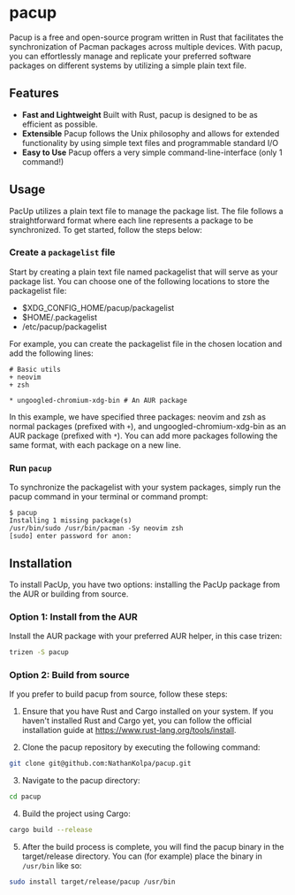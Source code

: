 # pacup

Pacup is a free and open-source program written in Rust that facilitates the synchronization of Pacman packages across
multiple devices. With pacup, you can effortlessly manage and replicate your preferred software packages on different
systems by utilizing a simple plain text file.

## Features

* **Fast and Lightweight** Built with Rust, pacup is designed to be as efficient as possible.
* **Extensible** Pacup follows the Unix philosophy and allows for extended functionality by using simple text files and
  programmable standard I/O
* **Easy to Use** Pacup offers a very simple command-line-interface (only 1 command!)

## Usage

PacUp utilizes a plain text file to manage the package list. The file follows a straightforward format where each line
represents a package to be synchronized. To get started, follow the steps below:

### Create a `packagelist` file

Start by creating a plain text file named packagelist that will serve as your package list. You can choose one of the
following locations to store the packagelist file:

* $XDG_CONFIG_HOME/pacup/packagelist
* $HOME/.packagelist
* /etc/pacup/packagelist

For example, you can create the packagelist file in the chosen location and add the following lines:

```text
# Basic utils
+ neovim
+ zsh

* ungoogled-chromium-xdg-bin # An AUR package
```

In this example, we have specified three packages: neovim and zsh as normal packages (prefixed with `+`), and
ungoogled-chromium-xdg-bin as an AUR package (prefixed with `*`). You can add more packages following the same format,
with each package on a new line.

### Run `pacup`

To synchronize the packagelist with your system packages, simply run the pacup command in your terminal or command
prompt:

```
$ pacup
Installing 1 missing package(s)
/usr/bin/sudo /usr/bin/pacman -Sy neovim zsh
[sudo] enter password for anon: 
```

## Installation

To install PacUp, you have two options: installing the PacUp package from the AUR or building from source.

### Option 1: Install from the AUR

Install the AUR package with your preferred AUR helper, in this case trizen:

```bash
trizen -S pacup
```

### Option 2: Build from source

If you prefer to build pacup from source, follow these steps:

1. Ensure that you have Rust and Cargo installed on your system. If you haven't installed Rust and Cargo yet, you can
   follow the official installation guide at https://www.rust-lang.org/tools/install.

2. Clone the pacup repository by executing the following command:

```bash
git clone git@github.com:NathanKolpa/pacup.git
```

3. Navigate to the pacup directory:

```bash
cd pacup
```

4. Build the project using Cargo:

```bash
cargo build --release
```

5. After the build process is complete, you will find the pacup binary in the target/release directory. You can (for example) place the binary in `/usr/bin` like so:
```bash
sudo install target/release/pacup /usr/bin
```